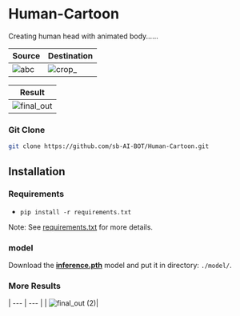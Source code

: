 # Human-Cartoon

Creating human head with animated body......

| Source | Destination |
| --- | --- |
|![abc](https://user-images.githubusercontent.com/67555058/109465470-3f3f7480-7a8e-11eb-8e25-db00fff7ae07.jpg)|![crop_](https://user-images.githubusercontent.com/67555058/109465539-58e0bc00-7a8e-11eb-9349-84c7cdae73ea.jpg)|

| Result |
| --- |
|![final_out](https://user-images.githubusercontent.com/67555058/109465974-018f1b80-7a8f-11eb-9f61-da44c70c2383.jpg)|


### Git Clone
```sh
git clone https://github.com/sb-AI-BOT/Human-Cartoon.git
```



## Installation
### Requirements
* `pip install -r requirements.txt`

Note: See [requirements.txt](requirements.txt) for more details.


### model
Download the [**inference.pth**](https://drive.google.com/file/d/1eUe18HoH05p0yFUd_sN6GXdTj82aW0m9/view?usp=sharing) model and put it in directory: ```./model/```.

### More Results

| --- | --- |
| ![final_out (2)](https://user-images.githubusercontent.com/67555058/109467405-21bfda00-7a91-11eb-8eab-270d17238be1.jpg)| 
